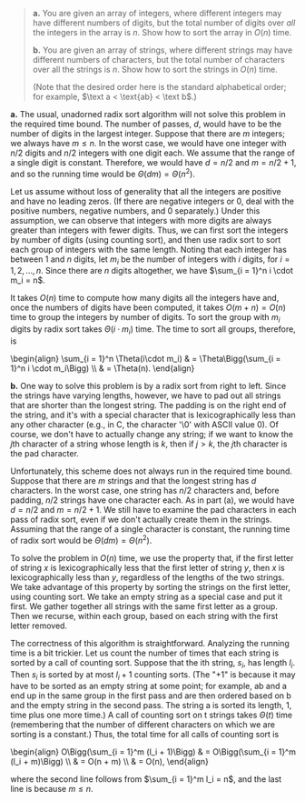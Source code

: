 > **a.** You are given an array of integers, where different integers may have different numbers of digits, but the total number of digits over *all* the integers in the array is $n$. Show how to sort the array in $O(n)$ time.
>
> **b.** You are given an array of strings, where different strings may have different numbers of characters, but the total number of characters over all the strings is $n$. Show how to sort the strings in $O(n)$ time.
>
> (Note that the desired order here is the standard alphabetical order; for example, $\text a < \text{ab} < \text b$.)

**a.** The usual, unadorned radix sort algorithm will not solve this problem in the required time bound. The number of passes, $d$, would have to be the number of digits in the largest integer. Suppose that there are $m$ integers; we always have $m \le n$. In the worst case, we would have one integer with $n / 2$ digits and $n / 2$ integers with one digit each. We assume that the range of a single digit is constant. Therefore, we would have $d = n / 2$ and $m = n / 2 + 1$, and so the running time would be $\Theta(dm) = \Theta(n^2)$.

Let us assume without loss of generality that all the integers are positive and have no leading zeros. (If there are negative integers or $0$, deal with the positive numbers, negative numbers, and $0$ separately.) Under this assumption, we can observe that integers with more digits are always greater than integers with fewer digits. Thus, we can first sort the integers by number of digits (using counting sort), and then use radix sort to sort each group of integers with the same length. Noting that each integer has between $1$ and $n$ digits, let $m_i$ be the number of integers with $i$ digits, for $i = 1, 2, \ldots, n$. Since there are $n$ digits altogether, we have $\sum_{i = 1}^n i \cdot m_i = n$.

It takes $O(n)$ time to compute how many digits all the integers have and, once the numbers of digits have been computed, it takes $O(m + n) = O(n)$ time to group the integers by number of digits. To sort the group with $m_i$ digits by radix sort takes $\Theta(i \cdot m_i)$ time. The time to sort all groups, therefore, is

\begin{align}
\sum_{i = 1}^n \Theta(i\cdot m_i)
    & = \Theta\Bigg(\sum_{i = 1}^n i \cdot m_i\Bigg) \\\\
    & = \Theta(n).
\end{align}

**b.** One way to solve this problem is by a radix sort from right to left. Since the strings have varying lengths, however, we have to pad out all strings that are shorter than the longest string. The padding is on the right end of the string, and it's with a special character that is lexicographically less than any other character (e.g., in C, the character '\0' with ASCII value $0$). Of course, we don't have to actually change any string; if we want to know the $j$th character of a string whose length is $k$, then if $j > k$, the $j$th character is the pad character.

Unfortunately, this scheme does not always run in the required time bound. Suppose that there are $m$ strings and that the longest string has $d$ characters. In the worst case, one string has $n / 2$ characters and, before padding, $n / 2$ strings have one character each. As in part (a), we would have $d = n / 2$ and $m = n / 2 + 1$. We still have to examine the pad characters in each pass of radix sort, even if we don't actually create them in the strings. Assuming that the range of a single character is constant, the running time of radix sort would be $\Theta(dm) = \Theta(n^2)$.

To solve the problem in $O(n)$ time, we use the property that, if the first letter of string $x$ is lexicographically less that the first letter of string $y$, then $x$ is lexicographically less than $y$, regardless of the lengths of the two strings. We take advantage of this property by sorting the strings on the first letter, using counting sort. We take an empty string as a special case and put it first. We gather together all strings with the same first letter as a group. Then we recurse, within each group, based on each string with the first letter removed.

The correctness of this algorithm is straightforward. Analyzing the running time is a bit trickier. Let us count the number of times that each string is sorted by a call of counting sort. Suppose that the ith string, $s_i$, has length $l_i$. Then $s_i$ is sorted by at most $l_i + 1$ counting sorts. (The "+1" is because it may have to be sorted as an empty string at some point; for example, ab and a end up in the same group in the first pass and are then ordered based on b and the empty string in the second pass. The string a is sorted its length, $1$, time plus one more time.) A call of counting sort on t strings takes $\Theta(t)$ time (remembering that the number of different characters on which we are sorting is a constant.) Thus, the total time for all calls of counting sort is

\begin{align}
O\Bigg(\sum_{i = 1}^m (l_i + 1)\Bigg)
    & = O\Bigg(\sum_{i = 1}^m (l_i + m)\Bigg) \\\\
    & = O(n + m) \\\\
    & = O(n),
\end{align}

where the second line follows from $\sum_{i = 1}^m l_i = n$, and the last line is because $m \le n$.
